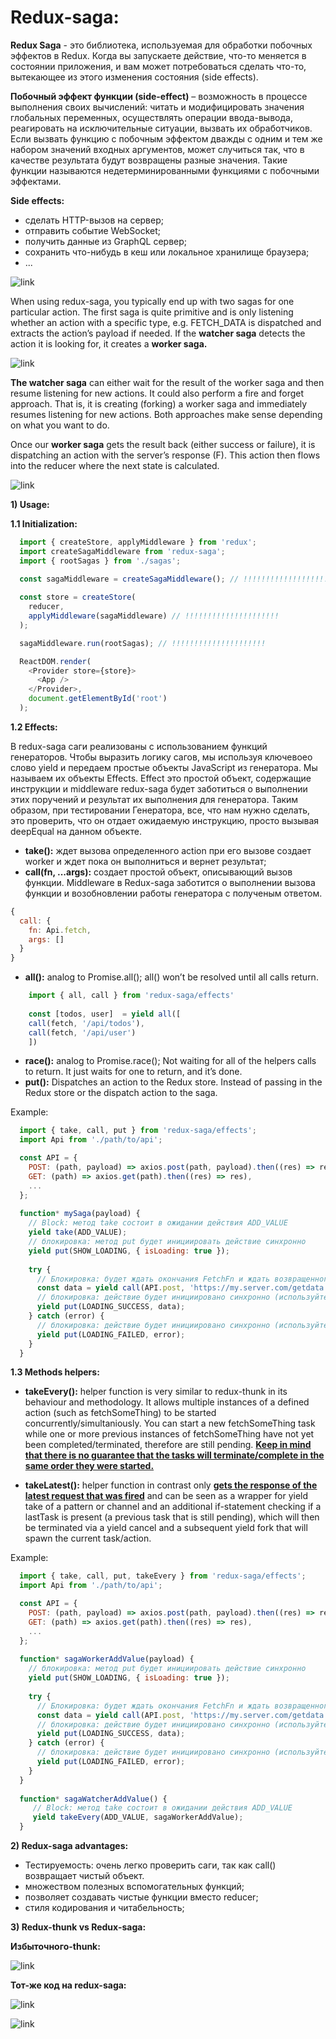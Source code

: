 # Redux-saga:

**Redux Saga** - это библиотека, используемая для обработки побочных эффектов в Redux. Когда вы 
запускаете действие, что-то меняется в состоянии приложения, и вам может потребоваться сделать 
что-то, вытекающее из этого изменения состояния (side effects).

**Побочный эффект функции (side-effect)** – возможность в процессе выполнения своих вычислений: 
читать и модифицировать значения глобальных переменных, осуществлять операции ввода-вывода, 
реагировать на исключительные ситуации, вызвать их обработчиков. Если вызвать функцию с 
побочным эффектом дважды с одним и тем же набором значений входных аргументов, может случиться
так, что в качестве результата будут возвращены разные значения. Такие функции называются 
недетерминированными функциями с побочными эффектами.

**Side effects:**
  - сделать HTTP-вызов на сервер;
  - отправить событие WebSocket;
  - получить данные из GraphQL сервер;
  - сохранить что-нибудь в кеш или локальное хранилище браузера;
  - ...

![link](https://miro.medium.com/max/1838/1*-e3KouNos-rfx4GSKGzxnQ.png)

When using redux-saga, you typically end up with two sagas for one particular action. The 
first saga is quite primitive and is only listening whether an action with a specific type,
e.g. FETCH_DATA is dispatched and extracts the action’s payload if needed. If the **watcher 
saga** detects the action it is looking for, it creates a **worker saga.**

![link](https://drive.google.com/uc?id=1SruAXYF6yUkH_sZlGLKcBFEgvHKy84C6)

**The watcher saga** can either wait for the result of the worker saga and then resume 
listening for new actions. It could also perform a fire and forget approach. That is, 
it is creating (forking) a worker saga and immediately resumes listening for new actions. 
Both approaches make sense depending on what you want to do.

Once our **worker saga** gets the result back (either success or failure), it is dispatching 
an action with the server’s response (F). This action then flows into the reducer where the
next state is calculated.

![link](https://productioncoder.com/wp-content/uploads/2018/10/redux-saga-fork-worker-saga-1024x561.jpg)


**1) Usage:**

**1.1 Initialization:**
```js
  import { createStore, applyMiddleware } from 'redux';
  import createSagaMiddleware from 'redux-saga';
  import { rootSagas } from './sagas';
  
  const sagaMiddleware = createSagaMiddleware(); // !!!!!!!!!!!!!!!!!!!!!

  const store = createStore(
    reducer,
    applyMiddleware(sagaMiddleware) // !!!!!!!!!!!!!!!!!!!!!
  );

  sagaMiddleware.run(rootSagas); // !!!!!!!!!!!!!!!!!!!!!

  ReactDOM.render(
    <Provider store={store}>
      <App />
    </Provider>,
    document.getElementById('root')
  );
```
**1.2 Effects:**

В redux-saga саги реализованы с использованием функций генераторов. Чтобы выразить логику 
сагов, мы используя ключевоео слово yield и передаем простые объекты JavaScript из генератора.
Мы называем их объекты Effects. Effect это простой объект, содержащие инструкции и middleware
redux-saga будет заботиться о выполнении этих поручений и результат их выполнения для 
генератора. Таким образом, при тестировании Генератора, все, что нам нужно сделать, это 
проверить, что он отдает ожидаемую инструкцию, просто вызывая deepEqual на данном объекте.

  - **take():** ждет вызова определенного action при его вызове создает worker и ждет пока он
    выполниться и вернет результат;
  - **call(fn, ...args):** создает простой объект, описывающий вызов функции. Middleware в 
    Redux-saga заботится о выполнении вызова функции и возобновлении работы генератора с 
    полученым ответом.
```js
{
  call: {
    fn: Api.fetch,
    args: []
  }
}
```
  - **all():** analog to Promise.all(); all() won’t be resolved until all calls return.
```js
    import { all, call } from 'redux-saga/effects'
    
    const [todos, user]  = yield all([
    call(fetch, '/api/todos'),
    call(fetch, '/api/user')
    ])
```
  - **race():** analog to Promise.race(); Not waiting for all of the helpers calls to 
    return. It just waits for one to return, and it’s done.
  - **put():** Dispatches an action to the Redux store. Instead of passing in the Redux 
    store or the dispatch action to the saga.
    
Example:
```js
  import { take, call, put } from 'redux-saga/effects';
  import Api from './path/to/api';

  const API = {
    POST: (path, payload) => axios.post(path, payload).then((res) => res),
    GET: (path) => axios.get(path).then((res) => res),
    ...
  };
  
  function* mySaga(payload) {
    // Block: метод take состоит в ожидании действия ADD_VALUE
    yield take(ADD_VALUE);
    // блокировка: метод put будет инициировать действие синхронно
    yield put(SHOW_LOADING, { isLoading: true });
    
    try {
      // Блокировка: будет ждать окончания FetchFn и ждать возвращенного обещания
      const data = yield call(API.post, 'https://my.server.com/getdata', payload);
      // блокировка: действие будет инициировано синхронно (используйте только что возвращенный Promise.then)
      yield put(LOADING_SUCCESS, data);
    } catch (error) {
      // блокировка: действие будет инициировано синхронно (используйте только что возвращенный Promise.then)
      yield put(LOADING_FAILED, error);
    }
  }
```

**1.3 Methods helpers:**
  - **takeEvery():** helper function is very similar to redux-thunk in its behaviour and methodology.
    It allows multiple instances of a defined action (such as fetchSomeThing) to be started 
    concurrently/simultaniously. You can start a new fetchSomeThing task while one or more
    previous instances of fetchSomeThing have not yet been completed/terminated, therefore 
    are still pending. <ins>**Keep in mind that there is no guarantee that the tasks will 
    terminate/complete in the same order they were started.**</ins>
    
  - **takeLatest():**  helper function in contrast only <ins>**gets the response of the latest 
    request that was fired**</ins> and can be seen as a wrapper for yield take of a pattern or 
    channel and an additional if-statement checking if a lastTask is present (a previous 
    task that is still pending), which will then be terminated via a yield cancel and a 
    subsequent yield fork that will spawn the current task/action.
    
Example:
```js
  import { take, call, put, takeEvery } from 'redux-saga/effects';
  import Api from './path/to/api';

  const API = {
    POST: (path, payload) => axios.post(path, payload).then((res) => res),
    GET: (path) => axios.get(path).then((res) => res),
    ...
  };
  
  function* sagaWorkerAddValue(payload) {
    // блокировка: метод put будет инициировать действие синхронно
    yield put(SHOW_LOADING, { isLoading: true });
    
    try {
      // Блокировка: будет ждать окончания FetchFn и ждать возвращенного обещания
      const data = yield call(API.post, 'https://my.server.com/getdata', payload);
      // блокировка: действие будет инициировано синхронно (используйте только что возвращенный Promise.then)
      yield put(LOADING_SUCCESS, data);
    } catch (error) {
      // блокировка: действие будет инициировано синхронно (используйте только что возвращенный Promise.then)
      yield put(LOADING_FAILED, error);
    }
  }
  
  function* sagaWatcherAddValue() {
     // Block: метод take состоит в ожидании действия ADD_VALUE
     yield takeEvery(ADD_VALUE, sagaWorkerAddValue);
  }
```

**2) Redux-saga advantages:**  
  - Тестируемость: очень легко проверить саги, так как call() возвращает чистый объект.
  - множеством полезных вспомогательных функций;
  - позволяет создавать чистые функции вместо reducer;
  - стиля кодирования и читабельность;

**3) Redux-thunk vs Redux-saga:**  

**Избыточного-thunk:**  

![link](https://russianblogs.com/images/390/36d732b0981549d3c4995ae38fab89f6.JPEG)

**Тот-же код на redux-saga:**

![link](https://russianblogs.com/images/237/db54c49f2161f2d9148b97525f0d8345.JPEG)

![link](https://miro.medium.com/max/1200/1*Xiz76SMFZVIObXrGfYBPlw.png)